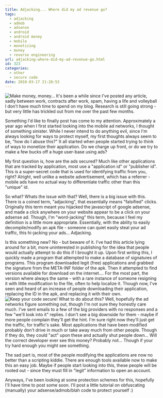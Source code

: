 ```yaml
---
title: Adjacking... Where did my ad revenue go?
tags:
  - adjacking
  - admob
  - adsense
  - android
  - android money
  - mobile
  - monetizing
  - money
  - reverse engineering
url: adjacking-where-did-my-ad-revenue-go.html
id: 323
categories:
  - other
  - secure code
date: 2010-03-17 21:28:53
---
```


![Make money, money...](http://173.230.150.16/blog/wp-content/uploads/2009/08/android-money.jpg "Easy cash with no work!")
It's been a while since I've posted any article, sadly between work, contracts after work, spam, having a life and volleyball I don't have much time to spend on my blog. Research is still going strong - but very little has trickled out from me over the past few months.

Something I'd like to finally post has come to my attention. Approximately a year ago when I first started looking into the mobile ad networks, I thought of something sinister. While I never intend to do anything evil, since I'm always looking for ways to protect myself, my first thoughts always seem to be, "how do I abuse this?" It all started when people started trying to think of ways to monetize their application. Do we charge up front, or do we try to make a few bucks off a huge user-base using ads?

My first question is, how are the ads secured? Much like other applications that are tracked by application, most use a "application id" or "publisher id". This is a super-secret code that is used for identifying traffic from you, right? Alright, well unlike a website advertisement, which has a referrer - mobile ads have no actual way to differentiate traffic other than this "unique" id.

So what? Whats the issue with that? Well, there is a big issue with this. There is a coined term, "adjacking", that essentially means "falsified" clicks. Originally this term meant you hijacked the javascript of google adsense, and made a click anywhere on your website appear to be a click on your adsense ad. Though, I'm "word-jacking" this term, because I feel my definition is a little more appropriate. Essentially, with the ability to easily decompile/modify an apk file - someone can quiet easily steal your ad traffic, this hi-jacking your ads… Adjacking.

Is this something new? No - but beware of it. I've had this article lying around for a bit, more uninterested in publishing for the idea that people would actually attempt to do this if I brought it up. Upon first writing this, I quickly made a program that attempted to make a database of signatures of programs. This program downloaded legit (free) applications and grabbed the signature from the META-INF folder of the apk. Then it attempted to find versions available for download on the internet…. For the most part, the version where always the same - with a rare instance of someone resigning it with little modification to the file, often to help localize it. Though now, I've seen and heard of an increase of people downloading their application, replacing the ID in the apk, and replacing it with their own.
![Keep your code secure!](http://173.230.150.16/blog/wp-content/uploads/2009/01/strictly_confidential-230x300.jpg "Keep your code secure!")
What to do about this? Well, hopefully the ad networks figure something out, though I'm not sure they honestly care much. I've sent emails to a few of the big providers with no responses and a few "we'll look into it" replies. I don't see a big downside for them - maybe if more people complain they'll get the hint. I'm sure right now they'll just get the traffic, for traffic's sake. Most applications that have been modified probably don't drive in much or take away much from other people. Though if they do, they could "act" upon these and actually shut people down… Will the correct developer ever see this money? Probably not… Though if your try hard enough you might see something.

The sad part is, most of the people modifying the applications are now no better than a scripting kiddie. There are enough tools available now to make this an easy job. Maybe if people start looking into this, these people will be rooted out - since they must fill in "legit" information to open an account. 

Anyways, I've been looking at some protection schemes for this, hopefully I'll have time to post some soon. I'll post a little tutorial on obfuscating (manually) your adsense/admob/blah code to protect yourself :)